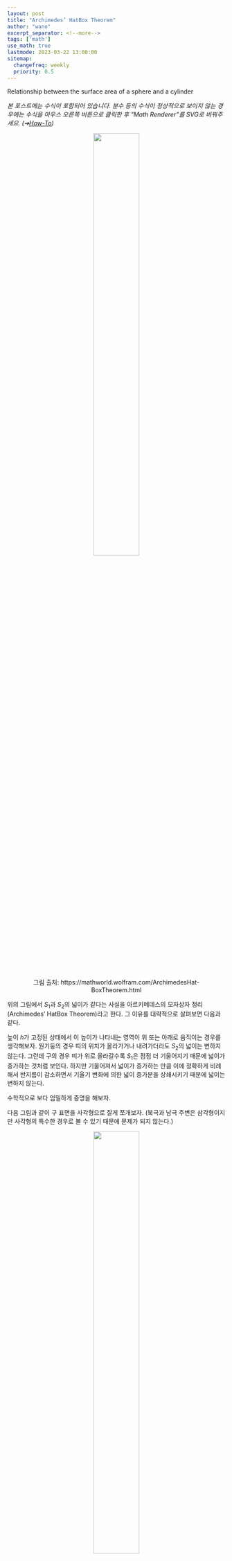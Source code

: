 ```yaml
---
layout: post
title: "Archimedes’ HatBox Theorem"
author: "wano"
excerpt_separator: <!--more-->
tags: ['math']
use_math: true
lastmode: 2023-03-22 13:00:00
sitemap:
  changefreq: weekly
  priority: 0.5
---
```


Relationship between the surface area of ​​a sphere and a cylinder<!--more-->

*본 포스트에는 수식이 포함되어 있습니다. 분수 등의 수식이 정상적으로 보이지 않는 경우에는 수식을 마우스 오른쪽 버튼으로 클릭한 후 "Math Renderer"를 SVG로 바꿔주세요. (➔[How-To](https://cgvfxmath.github.io/2023-03-18/math-renderer))*

<center><figure><img src="https://cgvfxmath.github.io/assets/img/Archimedes_HatBox_Theorem_01.png" width="50%"><figcaption>그림 출처: https://mathworld.wolfram.com/ArchimedesHat-BoxTheorem.html</figcaption></figure></center>

위의 그림에서 $S_1$과 $S_2$의 넓이가 같다는 사실을 아르키메데스의 모자상자 정리(Archimedes’ HatBox Theorem)라고 한다. 그 이유를 대략적으로 살펴보면 다음과 같다.

높이 $h$가 고정된 상태에서 이 높이가 나타내는 영역이 위 또는 아래로 움직이는 경우를 생각해보자. 원기둥의 경우 띠의 위치가 올라가거나 내려가더라도 $S_2$의 넓이는 변하지 않는다. 그런데 구의 경우 띠가 위로 올라갈수록 $S_1$은 점점 더 기울어지기 때문에 넓이가 증가하는 것처럼 보인다. 하지만 기울어져서 넓이가 증가하는 만큼 이에 정확하게 비례해서 반지름이 감소하면서 기울기 변화에 의한 넓이 증가분을 상쇄시키기 때문에 넓이는 변하지 않는다.

수학적으로 보다 엄밀하게 증명을 해보자.

다음 그림과 같이 구 표면을 사각형으로 잘게 쪼개보자. (북극과 남극 주변은 삼각형이지만 사각형의 특수한 경우로 볼 수 있기 때문에 문제가 되지 않는다.)

<center><figure><img src="https://cgvfxmath.github.io/assets/img/Archimedes_HatBox_Theorem_02.png" width="50%"><figcaption>그림 출처: https://www.youtube.com/watch?v=GNcFjFmqEc8</figcaption></figure></center>

같은 위도상(여기서는 위에서 5번째 줄)에 존재하는 띠 형태를 구성하는 사각형 요소들을 합하면 위의 그림에서의 $S_1$이 된다. 임의의 $S_1$에 속해 있는 사각형 요소들 중에서 하나를 선택해서 생각해보자. 이 사각형 요소를 노란색으로 표시하였다. 수직 방향의 중심축에서 바깥쪽 방향으로 뻗어 나와서 원기둥 상에 투영(projection)되어 대응되는 사각형 또한 같은 노란색으로 표시하였다. (이 사각형은 $S_2$를 구성하는 요소이다.) 이 때 해당 요소들만을 떼어내서 생각하면 다음과 같은 쐐기(wedge) 형태가 된다.

<center><figure><img src="https://cgvfxmath.github.io/assets/img/Archimedes_HatBox_Theorem_03.png" width="70%"></figure></center>

그림상에서는 둘 다 곡면상에 존재하기 때문에 직사각형이 아니지만 높이 $h$를 무한히 작게 만들면 곡면은 평면으로 수렴되고, 이 평면상에 존재하는 도형은 직사각형으로 간주할 수 있다.

결론부터 말하면 이 두 직사각형의 넓이가 같고, 다른 직사각형 요소들에 대해서도 이 내용이 성립하기 때문에 $S_1$의 넓이와 $S_2$의 넓이가 같다는 것이다.

두 직사각형의 넓이가 같음을 증명해보자.

구(sphere) 상에 존재하는 직사각형을 빨간색으로 표시하고 밑변의 길이와 높이를 각각 $x$와 $y$라 하자. 마찬가지로 원기둥(cylinder) 상에 존재하는 직사각형을 파란색으로 표시하고 밑변의 길이와 높이를 각각 $w$와 $h$라고 하자.

<center><figure><img src="https://cgvfxmath.github.io/assets/img/Archimedes_HatBox_Theorem_04.png" width="70%"></figure></center>
<center><figure><img src="https://cgvfxmath.github.io/assets/img/Archimedes_HatBox_Theorem_05.png" width="70%"></figure></center>

위의 그림은 구를 옆에서 본 모습이다. 편의상 빨간색 직사각형과 파란색 직사각형을 크게 그렸지만 사실 이 두 사각형의 크기는 굉장히 작다는 것을 명심해야 한다.

위의 그림에서 $d$는 $0$ ~ $r$ 사이의 값을 가진다. 즉, 띠가 북극 또는 남극에 위치할 때 $d=0$이고, 적도에 위치할 때 $d=r$이 된다.

이 그림을 위에서 보면 다음과 같이 보인다.

<center><figure><img src="https://cgvfxmath.github.io/assets/img/Archimedes_HatBox_Theorem_06.png" width="70%"></figure></center>

빨간색을 밑변으로 가지는 이등변 삼각형과 파란색을 밑변으로 가지는 이등변 삼각형은 서로 닮음이다. 따라서, 다음과 같은 관계가 성립한다.

<p style="text-align: center;">$d:r=x:w \;\;\; \Longrightarrow \;\;\; w=\frac{r}{d}x$</p>

다시 옆에서 본 모양을 상상해보자.

<center><figure><img src="https://cgvfxmath.github.io/assets/img/Archimedes_HatBox_Theorem_07.png" width="50%"></figure></center>

위의 그림에서 두 개의 직삼각형은 서로 닮음이다. 따라서, 다음과 같은 관계가 성립한다.

<p style="text-align: center;">$d:r=h:y \;\;\; \Longrightarrow \;\;\; h=\frac{d}{r}y$</p>
<p style="text-align: center;">$\therefore w \times h = \frac{r}{d}x \times \frac{d}{r}y = x \times y$</p>

$wh = xy$이기 때문에 두 노란색 사각형의 넓이가 같음이 확인되었다. 따라서, 아르키메데스의 모자상자 정리(Archimedes’ HatBox Theorem)가 성립한다는 것이 증명되었다. Q.E.D.


